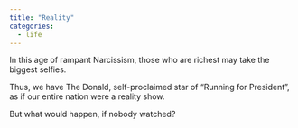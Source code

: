 ```yaml
---
title: "Reality"
categories:
  - life
---
```


In this age
of rampant Narcissism,
those who are richest
may take the biggest selfies.

Thus,
we have The Donald,
self-proclaimed star of
“Running for President”,
as if our entire nation
were a reality show.

But what would happen,
if nobody watched?
